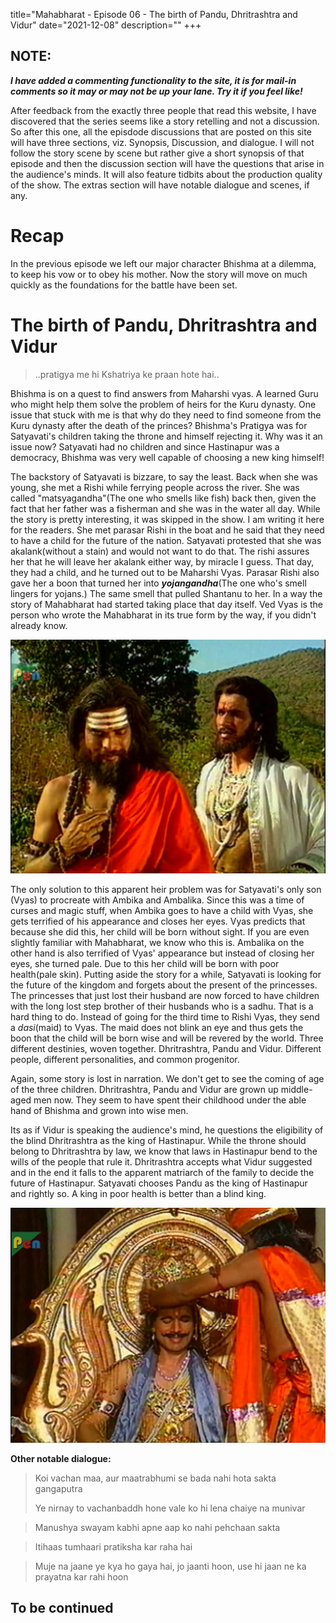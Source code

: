 title="Mahabharat - Episode 06 - The birth of Pandu, Dhritrashtra and Vidur"
date="2021-12-08"
description=""
+++ 
## NOTE: 
***I have added a commenting functionality to the site, it is for mail-in comments so it may or may not be up your lane. Try it if you feel like!***

After feedback from the exactly three people that read this website, I have discovered that the series seems like a story retelling and not a discussion. So after this one, all the episdode discussions that are posted on this site will have three sections, viz. Synopsis, Discussion, and dialogue. I will not follow the story scene by scene but rather give a short synopsis of that episode and then the discussion section will have the questions that arise in the audience's minds. It will also feature tidbits about the production quality of the show. The extras section will have notable dialogue and scenes, if any.

# Recap

In the previous episode we left our major character Bhishma at a dilemma,
to keep his vow or to obey his mother. Now the story will move on much
quickly as the foundations for the battle have been set. 

# The birth of Pandu, Dhritrashtra and Vidur

>..pratigya me hi Kshatriya ke praan hote hai..

Bhishma is on a quest to find answers from Maharshi vyas. A learned Guru who might help them solve the problem of heirs for the Kuru dynasty. One issue that stuck with me is that why do they need to find someone from the Kuru dynasty after the death of the princes? Bhishma's Pratigya was for Satyavati's children taking the throne and himself rejecting it. Why was it an issue now? Satyavati had no children and since Hastinapur was a democracy, Bhishma was very well capable of choosing a new king himself! 

The backstory of Satyavati is bizzare, to say the least. Back when she was young, she met a Rishi while ferrying people across the river. She was called "matsyagandha"(The one who smells like fish) back then, given the fact that her father was a fisherman and she was in the water all day. While the story is pretty interesting, it was skipped in the show. I am writing it here for the readers. She met parasar Rishi in the boat and he said that they need to have a child for the future of the nation. Satyavati protested that she was akalank(without a stain) and would not want to do that. The rishi assures her that he will leave her akalank either way, by miracle I guess. That day, they had a child, and he turned out to be Maharshi Vyas. Parasar Rishi also gave her a boon that turned her into ***yojangandha***(The one who's smell lingers for yojans.) The same smell that pulled Shantanu to her. In a way the story of Mahabharat had started taking place that day itself. Ved Vyas is the person who wrote the Mahabharat in its true form by the way, if you didn't already know.


![Bhishma Visits Ved Vyas](/static/images/mahabharat/ep_6_1.webp)

The only solution to this apparent heir problem was for Satyavati's only son (Vyas) to procreate with Ambika and Ambalika. Since this was a time of curses and magic stuff, when Ambika goes to have a child with Vyas, she gets terrified of his appearance and closes her eyes. Vyas predicts that because she did this, her child will be born without sight. If you are even slightly familiar with Mahabharat, we know who this is. Ambalika on the other hand is also terrified of Vyas' appearance but instead of closing her eyes, she turned pale. Due to this her child will be born with poor health(pale skin). Putting aside the story for a while, Satyavati is looking for the future of the kingdom and forgets about the present of the princesses. The princesses that just lost their husband are now forced to have children with the long lost step brother of their husbands who is a sadhu. That is a hard thing to do. Instead of going for the third time to Rishi Vyas, they send a *dasi*(maid) to Vyas. The maid does not blink an eye and thus gets the boon that the child will be born wise and will be revered by the world. Three different destinies, woven together. Dhritrashtra, Pandu and Vidur. Different people, different personalities, and common progenitor.

Again, some story is lost in narration. We don't get to see the coming of age of the three children. Dhritrashtra, Pandu and Vidur are grown up middle-aged men now. They seem to have spent their childhood under the able hand of Bhishma and grown into wise men.

Its as if Vidur is speaking the audience's mind, he questions the eligibility of the blind Dhritrashtra as the king of Hastinapur. While the throne should belong to Dhritrashtra by law, we know that laws in Hastinapur bend to the wills of the people that rule it. Dhritrashtra accepts what Vidur suggested and in the end it falls to the apparent matriarch of the family to decide the future of Hastinapur. Satyavati chooses Pandu as the king of Hastinapur and rightly so. A king in poor health is better than a blind king.

![Pandu is crowned king](/static/images/mahabharat/ep_6_2.webp)


**Other notable dialogue:**

>Koi vachan maa, aur maatrabhumi se bada nahi hota sakta gangaputra
>
>Ye nirnay to vachanbaddh hone vale ko hi lena chaiye na munivar

>Manushya swayam kabhi apne aap ko nahi pehchaan sakta

>Itihaas tumhaari pratiksha kar raha hai

>Muje na jaane ye kya ho gaya hai, jo jaanti hoon, use hi jaan ne ka prayatna kar rahi hoon

## To be continued


